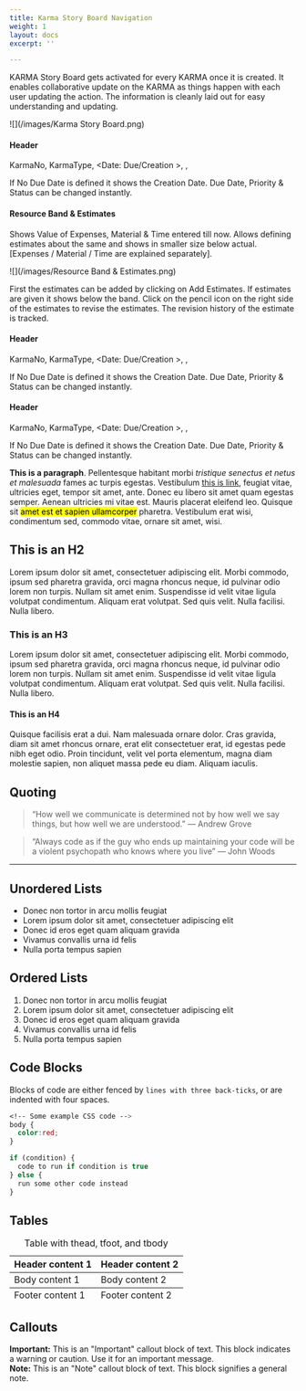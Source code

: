 ```yaml
---
title: Karma Story Board Navigation
weight: 1
layout: docs
excerpt: ''

---
```

KARMA Story Board gets activated for every KARMA once it is created. It enables collaborative update on the KARMA as things happen with each user updating the action. The information is cleanly laid out for easy understanding and updating.

![](/images/Karma Story Board.png)

#### Header

KarmaNo, KarmaType, <Date: Due/Creation >, <Priority>, <Status> 

If No Due Date is defined it shows the Creation Date. Due Date, Priority & Status can be changed instantly.

#### Resource Band & Estimates

Shows Value of Expenses, Material & Time entered till now. Allows defining estimates about the same and shows in smaller size below actual. \[Expenses / Material / Time are explained separately\].

![](/images/Resource Band & Estimates.png)

First the estimates can be added by clicking on Add Estimates. If estimates are given it shows below the band. Click on the pencil icon on the right side of the estimates to revise the estimates. The revision history of the estimate is tracked.

#### Header

KarmaNo, KarmaType, <Date: Due/Creation >, <Priority>, <Status> 

If No Due Date is defined it shows the Creation Date. Due Date, Priority & Status can be changed instantly.

#### Header

KarmaNo, KarmaType, <Date: Due/Creation >, <Priority>, <Status> 

If No Due Date is defined it shows the Creation Date. Due Date, Priority & Status can be changed instantly.

**This is a paragraph**. Pellentesque habitant morbi _tristique senectus et netus et malesuada_ fames ac turpis egestas. Vestibulum [this is link](https://www.stackbit.com/), feugiat vitae, ultricies eget, tempor sit amet, ante. Donec eu libero sit amet quam egestas semper. Aenean ultricies mi vitae est. Mauris placerat eleifend leo. Quisque sit <mark>amet est et sapien ullamcorper</mark> pharetra. Vestibulum erat wisi, condimentum sed, commodo vitae, ornare sit amet, wisi.

## This is an H2

Lorem ipsum dolor sit amet, consectetuer adipiscing elit. Morbi commodo, ipsum sed pharetra gravida, orci magna rhoncus neque, id pulvinar odio lorem non turpis. Nullam sit amet enim. Suspendisse id velit vitae ligula volutpat condimentum. Aliquam erat volutpat. Sed quis velit. Nulla facilisi. Nulla libero.

### This is an H3

Lorem ipsum dolor sit amet, consectetuer adipiscing elit. Morbi commodo, ipsum sed pharetra gravida, orci magna rhoncus neque, id pulvinar odio lorem non turpis. Nullam sit amet enim. Suspendisse id velit vitae ligula volutpat condimentum. Aliquam erat volutpat. Sed quis velit. Nulla facilisi. Nulla libero.

#### This is an H4

Quisque facilisis erat a dui. Nam malesuada ornare dolor. Cras gravida, diam sit amet rhoncus ornare, erat elit consectetuer erat, id egestas pede nibh eget odio. Proin tincidunt, velit vel porta elementum, magna diam molestie sapien, non aliquet massa pede eu diam. Aliquam iaculis.

## Quoting

> “How well we communicate is determined not by how well we say things, but how well we are understood.” ― Andrew Grove

> “Always code as if the guy who ends up maintaining your code will be a violent psychopath who knows where you live” ― John Woods

<hr />

## Unordered Lists

* Donec non tortor in arcu mollis feugiat
* Lorem ipsum dolor sit amet, consectetuer adipiscing elit
* Donec id eros eget quam aliquam gravida
* Vivamus convallis urna id felis
* Nulla porta tempus sapien

## Ordered Lists

1. Donec non tortor in arcu mollis feugiat
2. Lorem ipsum dolor sit amet, consectetuer adipiscing elit
3. Donec id eros eget quam aliquam gravida
4. Vivamus convallis urna id felis
5. Nulla porta tempus sapien

## Code Blocks

Blocks of code are either fenced by `lines with three back-ticks`, or are indented with four spaces.

```css
<!-- Some example CSS code -->
body {
  color:red;
}
```

```javascript
if (condition) {
  code to run if condition is true
} else {
  run some other code instead
}
```

## Tables

<table>
<caption>Table with thead, tfoot, and tbody</caption>
<thead>
<tr>
<th>Header content 1</th>
<th>Header content 2</th>
</tr>
</thead>
<tbody>
<tr>
<td>Body content 1</td>
<td>Body content 2</td>
</tr>
</tbody>
<tfoot>
<tr>
<td>Footer content 1</td>
<td>Footer content 2</td>
</tr>
</tfoot>
</table>

## Callouts

<div class="important">
<strong>Important:</strong>
This is an "Important" callout block of text.
This block indicates a warning or caution.
Use it for an important message.
</div>

<div class="note">
<strong>Note:</strong>
This is an "Note" callout block of text.
This block signifies a general note.
</div>
